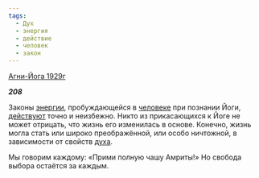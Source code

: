 ```yaml
---
tags:
  - Дух
  - энергия
  - действие
  - человек
  - закон
---
```

[Агни-Йога 1929г](https://127.0.0.1:4002/agni/1929)

___208___

Законы [энергии](../../../tags/#энергия), пробуждающейся в [человеке](../../../tags/#человек) при познании Йоги, [действуют](../../../tags/#действие) точно и неизбежно. Никто из прикасающихся к Йоге не может отрицать, что жизнь его изменилась в основе. Конечно, жизнь могла стать или широко преображённой, или особо ничтожной, в зависимости от свойств [духа](../../../tags/#Дух).   

Мы говорим каждому: «Прими полную чашу Амриты!» Но свобода выбора остаётся за каждым.